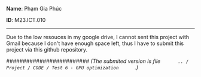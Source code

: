 **Name**: Phạm Gia Phúc 

**ID**: M23.ICT.010

-----------------------


Due to the low resouces in my google drive, I cannot sent this project with Gmail because I don't have enough space left, thus I have to submit this project via this github repository.

#########################
*(The submited version is file  `       .. / Project / CODE / Test 6 - GPU optimization       `.)*
